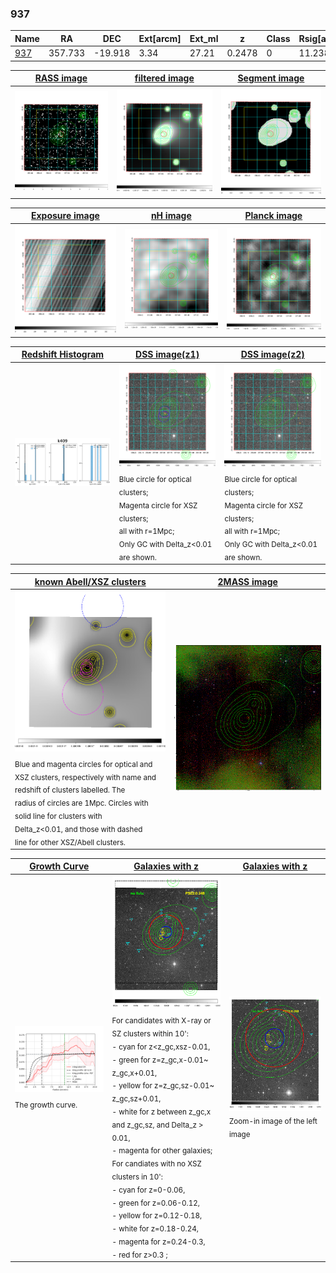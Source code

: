 <div STYLE="page-break-after: always;"></div>

### 937

|Name          |RA          |DEC      | Ext[arcm] | Ext_ml | z    | Class| Rsig[arcmin] | CRsig[c/s] | CR500[c/s] | R500[Mpc] |L500[erg/s]|F500[erg/s/cm^2]| M500[Msun]|Tx[keV]|beta|GC(XSZ,Delta_z<0.01)| GC(OPT,Delta_z<0.01)|GC|alias|
|--------------|------------|------------|---|---|-----------|--------|------|------|----|----|----|----|----|----|----|----|----|----|---|
|[937](script/937.md)     | 357.733       | -19.918       | 3.34    | 27.21   | 0.2478 | 0   | 11.238 |0.104 |0.094 |1.062 |3.610e+44 |1.939e-12 |4.379e+14 |5.775 |1.589 |-, |-, |-, |k409|

|[RASS image](../image/937/937_img.pdf)|[filtered image](../image/937/937_fil.pdf)|[Segment image](../image/937/937_seg.pdf)|
|-------------------|--------------------|-------------------|
| <img src="../image/937/937_img.png" width="300">  | <img src="../image/937/937_fil.png" width="300">   | <img src="../image/937/937_seg.png" width="300">  |

|[Exposure image](../image/937/937_mex.pdf)| [nH image](../image/937/937_nh.pdf)| [Planck image](../image/937/937_p.pdf)|
|-------------------|--------------------|-------------------|
|<img src="../image/937/937_mex.png" width="300">   | <img src="../image/937/937_nh.png" width="300">    | <img src="../image/937/937_p.png" width="300"> |

|[Redshift Histogram](../image/937/937_zg.pdf) | [DSS image(z1)](../image/937/937_dss_z1.pdf)      |  [DSS image(z2)](../image/937/937_dss_z2.pdf)    |
|-------------------|--------------------|-------------------|
|<img src="../image/937/937_zg.png" width="300"> |<img src="../image/937/937_dss_z1.png" width="300"> <sub><br>Blue circle for optical clusters; <br>Magenta circle for XSZ clusters; <br>all with r=1Mpc; <br>Only GC with Delta_z<0.01 are shown. </sub>| <img src="../image/937/937_dss_z2.png" width="300"><sub><br>Blue circle for optical clusters; <br>Magenta circle for XSZ clusters; <br>all with r=1Mpc; <br>Only GC with Delta_z<0.01 are shown. </sub> |

|[known Abell/XSZ clusters](../image/937/937_m.pdf) | [2MASS image](../image/937/937_2mass.pdf)      |
|-------------------|-------------------|
|<img src=../image/937/937_m.png width="300"> <sub><br>Blue and magenta circles for optical and <br>XSZ clusters, respectively with name and <br>redshift of clusters labelled. The <br>radius of circles are 1Mpc. Circles with <br>solid line for clusters with <br>Delta_z<0.01, and those with dashed <br>line for other XSZ/Abell clusters.        </sub>|<img src="../image/937/937_2mass.png" width="300">  |

|[Growth Curve](../image/937/937_gca_all.png) |[Galaxies with z](../image/937/937_opt_ned.pdf) |[Galaxies with z](../image/937/937_opt_ned_zoom.pdf) |
|-------------------|-------------------|-------------------|
| <img src="../image/937/937_gca_all.png" width="300"> <sub><br>The growth curve.</sub>| <img src=../image/937/937_opt_ned.png width="300"> <br><sub> For candidates with X-ray or SZ clusters within 10': <br> - cyan for z<z_gc,xsz-0.01, <br> - green for z=z_gc,x-0.01~ z_gc,x+0.01, <br> - yellow for z=z_gc,sz-0.01~ z_gc,sz+0.01, <br> - white for z between z_gc,x and z_gc,sz, and Delta_z > 0.01, <br> - magenta for other galaxies; <br>For candiates with no XSZ clusters in 10': <br> - cyan for z=0-0.06, <br> - green for z=0.06-0.12, <br> - yellow for z=0.12-0.18, <br> - white for z=0.18-0.24, <br> - magenta for z=0.24-0.3, <br> - red for z>0.3 ;  </sub>|<img src=../image/937/937_opt_ned_zoom.png width="300">  <br><sub> Zoom-in image of the left image</sub>|




